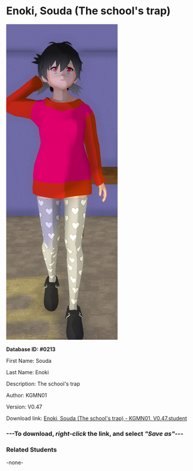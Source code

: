 # Enoki, Souda (The school's trap)

<img src="Files/Images/Enoki, Souda (The school's trap).png" title="Enoki, Souda (The school's trap) - KGMN01, V0.47">

**Database ID: #0213**

First Name: Souda

Last Name: Enoki

Description: The school's trap

Author: KGMN01

Version: V0.47

Download link: <a href="https://raw.githubusercontent.com/Arbiter1223/Daigaku-Gurashi-Custom-Students/master/Files/Studen%20Files/Enoki%2C%20Souda%20(The%20school's%20trap)%20-%20KGMN01%2C%20V0.47.student">Enoki, Souda (The school's trap) - KGMN01, V0.47.student</a>

### ---**To download, _right-click_ the link, and select _"Save as"_**---

### Related Students

-none-
